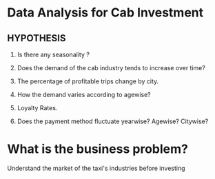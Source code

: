 # **Data Analysis for Cab Investment**

## **HYPOTHESIS**

1. Is there any seasonality ? 

2. Does the demand of the cab industry tends to increase over time?

3. The percentage of profitable trips change by city.

4. How the demand varies according to agewise?

5. Loyalty Rates.

6. Does the payment method fluctuate yearwise? Agewise? Citywise?

# **What is the business problem?**

Understand the market of the taxi's industries before investing

